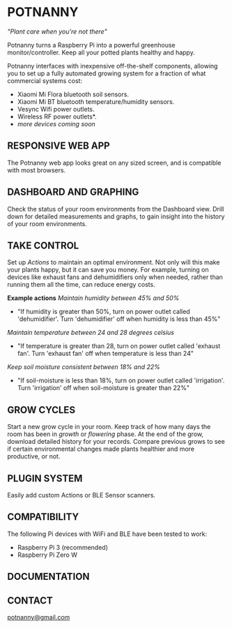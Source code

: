 # POTNANNY
_"Plant care when you're not there"_

Potnanny turns a Raspberry Pi into a powerful greenhouse monitor/controller. Keep all your potted plants healthy and happy.

Potnanny interfaces with inexpensive off-the-shelf components, allowing you to set up a fully automated growing system for a fraction of what commercial systems cost:
 - Xiaomi Mi Flora bluetooth soil sensors.
 - Xiaomi Mi BT bluetooth temperature/humidity sensors.
 - Vesync Wifi power outlets.
 - Wireless RF power outlets*.
 - _more devices coming soon_

## RESPONSIVE WEB APP ##
The Potnanny web app looks great on any sized screen, and is compatible with most browsers.

## DASHBOARD AND GRAPHING
Check the status of your room environments from the Dashboard view.
Drill down for detailed measurements and graphs, to gain insight into the history of your room environments.

## TAKE CONTROL
Set up _Actions_ to maintain an optimal environment.
Not only will this make your plants happy, but it can save you money. For example, turning on devices like exhaust fans and dehumidifiers only when needed, rather than running them all the time, can reduce energy costs.

**Example actions**
_Maintain humidity between 45% and 50%_
- "If humidity is greater than 50%, turn on power outlet called 'dehumidifier'. Turn 'dehumidifier' off when humidity is less than 45%"

_Maintain temperature between 24 and 28 degrees celsius_
- "If temperature is greater than 28, turn on power outlet called 'exhaust fan'. Turn 'exhaust fan' off when temperature is less than 24"

_Keep soil moisture consistent between 18% and 22%_
- "If soil-moisture is less than 18%, turn on power outlet called 'irrigation'. Turn 'irrigation' off when soil-moisture is greater than 22%"

## GROW CYCLES
Start a new grow cycle in your room. Keep track of how many days the room has been in *growth* or *flowering* phase.
At the end of the grow, download detailed history for your records.
Compare previous grows to see if certain environmental changes made plants healthier and more productive, or not.

## PLUGIN SYSTEM
Easily add custom Actions or BLE Sensor scanners.

## COMPATIBILITY
The following Pi devices with WiFi and BLE have been tested to work:
 - Raspberry Pi 3 (recommended)
 - Raspberry Pi Zero W

## DOCUMENTATION

## CONTACT
potnanny@gmail.com
